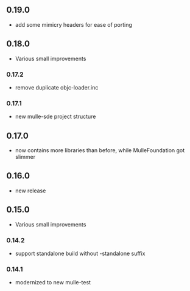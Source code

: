## 0.19.0

* add some mimicry headers for ease of porting


## 0.18.0

* Various small improvements


### 0.17.2

* remove duplicate objc-loader.inc

### 0.17.1

* new mulle-sde project structure

## 0.17.0

* now contains more libraries than before, while MulleFoundation got slimmer


## 0.16.0

* new release


## 0.15.0

* Various small improvements


### 0.14.2

* support standalone build without -standalone suffix

### 0.14.1

* modernized to new mulle-test
